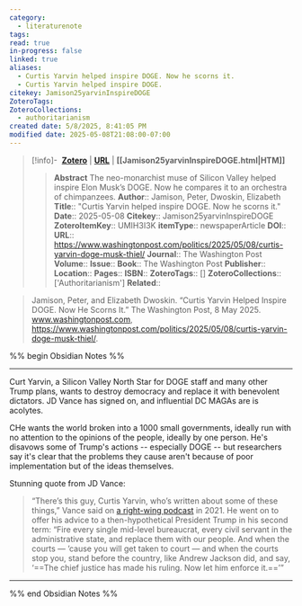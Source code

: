 ```yaml
---
category:
  - literaturenote
tags: 
read: true
in-progress: false
linked: true
aliases:
  - Curtis Yarvin helped inspire DOGE. Now he scorns it.
  - Curtis Yarvin helped inspire DOGE.
citekey: Jamison25yarvinInspireDOGE
ZoteroTags: 
ZoteroCollections:
  - authoritarianism
created date: 5/8/2025, 8:41:05 PM
modified date: 2025-05-08T21:08:00-07:00
---
```


> [!info]- &nbsp;[**Zotero**](zotero://select/library/items/UMIH3I3K)  | [**URL**](https://www.washingtonpost.com/politics/2025/05/08/curtis-yarvin-doge-musk-thiel/) | **[[Jamison25yarvinInspireDOGE.html|HTM]]**
>> **Abstract**
> The neo-monarchist muse of Silicon Valley helped inspire Elon Musk’s DOGE. Now he compares it to an orchestra of chimpanzees.
> > **Author**:: Jamison, Peter,  Dwoskin, Elizabeth
> **Title**:: "Curtis Yarvin helped inspire DOGE. Now he scorns it."
> **Date**:: 2025-05-08
> **Citekey**:: Jamison25yarvinInspireDOGE
> **ZoteroItemKey**:: UMIH3I3K
> **itemType**:: newspaperArticle
> **DOI**:: 
> **URL**:: https://www.washingtonpost.com/politics/2025/05/08/curtis-yarvin-doge-musk-thiel/
> **Journal**:: The Washington Post
> **Volume**:: 
> **Issue**:: 
> **Book**:: The Washington Post
> **Publisher**:: 
> **Location**:: 
> **Pages**:: 
> **ISBN**:: 
> **ZoteroTags**:: []
> **ZoteroCollections**:: ['Authoritarianism']
> **Related**::

>  Jamison, Peter, and Elizabeth Dwoskin. “Curtis Yarvin Helped Inspire DOGE. Now He Scorns It.” The Washington Post, 8 May 2025. www.washingtonpost.com, https://www.washingtonpost.com/politics/2025/05/08/curtis-yarvin-doge-musk-thiel/.

%% begin Obsidian Notes %%
___
Curt Yarvin, a Silicon Valley North Star for DOGE staff and many other Trump plans, wants to destroy democracy and replace it with benevolent dictators.  JD Vance has signed on, and influential DC MAGAs are is acolytes.

CHe wants the world broken into a 1000 small governments, ideally run with no attention to the opinions of the people, ideally by one person.  He's disavows some of Trump's actions -- especially DOGE -- but researchers say it's clear that the problems they cause aren't because of poor implementation but of the ideas themselves.

Stunning quote from JD Vance:

> “There’s this guy, Curtis Yarvin, who’s written about some of these things,” Vance said on [a right-wing podcast](https://www.youtube.com/watch?v=PMq1ZEcyztY&t=1620s) in 2021. He went on to offer his advice to a then-hypothetical President Trump in his second term: “Fire every single mid-level bureaucrat, every civil servant in the administrative state, and replace them with our people. And when the courts — ’cause you will get taken to court — and when the courts stop you, stand before the country, like Andrew Jackson did, and say, ‘==The chief justice has made his ruling. Now let him enforce it.==’”


___
%% end Obsidian Notes %%
